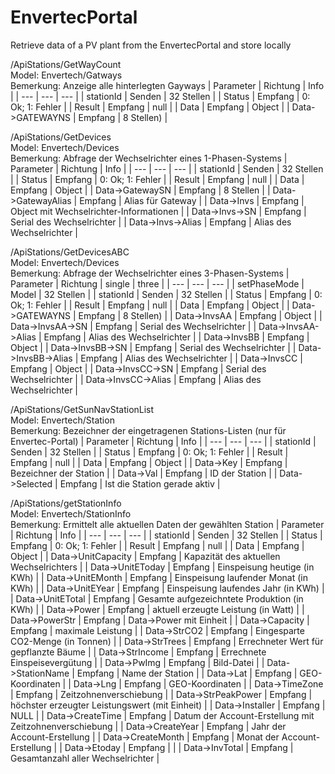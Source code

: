 # EnvertecPortal
Retrieve data of a PV plant from the EnvertecPortal and store locally

/ApiStations/GetWayCount<br/>
Model: Envertech/Gatways<br/>
Bemerkung: Anzeige alle hinterlegten Gayways
| Parameter | Richtung | Info |
| --- | --- | --- |
| stationId | Senden | 32 Stellen |
| Status | Empfang | 0: Ok; 1: Fehler |
| Result | Empfang | null |
| Data | Empfang | Object |
| Data->GATEWAYNS | Empfang | 8 Stellen) |

/ApiStations/GetDevices<br/>
Model: Envertech/Devices<br/>
Bemerkung: Abfrage der Wechselrichter eines 1-Phasen-Systems
| Parameter | Richtung | Info |
| --- | --- | --- |
| stationId | Senden | 32 Stellen |
| Status | Empfang | 0: Ok; 1: Fehler |
| Result | Empfang | null |
| Data | Empfang | Object |
| Data->GatewaySN | Empfang | 8 Stellen |
| Data->GatewayAlias | Empfang | Alias für Gateway |
| Data->Invs | Empfang | Object mit Wechselrichter-Informationen |
| Data->Invs->SN | Empfang | Serial des Wechselrichter |
| Data->Invs->Alias | Empfang | Alias des Wechselrichter |

/ApiStations/GetDevicesABC<br/>
Model: Envertech/Devices<br/>
Bemerkung: Abfrage der Wechselrichter eines 3-Phasen-Systems
| Parameter | Richtung | single | three |
| --- | --- | --- |
| setPhaseMode | Model | 32 Stellen |
| stationId | Senden | 32 Stellen |
| Status | Empfang | 0: Ok; 1: Fehler |
| Result | Empfang | null |
| Data | Empfang | Object |
| Data->GATEWAYNS | Empfang | 8 Stellen) |
| Data->InvsAA | Empfang | Object |
| Data->InvsAA->SN | Empfang | Serial des Wechselrichter |
| Data->InvsAA->Alias | Empfang | Alias des Wechselrichter |
| Data->InvsBB | Empfang | Object |
| Data->InvsBB->SN | Empfang | Serial des Wechselrichter |
| Data->InvsBB->Alias | Empfang | Alias des Wechselrichter |
| Data->InvsCC | Empfang | Object |
| Data->InvsCC->SN | Empfang | Serial des Wechselrichter |
| Data->InvsCC->Alias | Empfang | Alias des Wechselrichter |

/ApiStations/GetSunNavStationList<br/>
Model: Envertech/Station<br/>
Bemerkung: Bezeichner der eingetragenen Stations-Listen (nur für Envertec-Portal)
| Parameter | Richtung | Info |
| --- | --- | --- |
| stationId | Senden | 32 Stellen |
| Status | Empfang | 0: Ok; 1: Fehler |
| Result | Empfang | null |
| Data | Empfang | Object |
| Data->Key | Empfang | Bezeichner der Station |
| Data->Val | Empfang | ID der Station |
| Data->Selected | Empfang | Ist die Station gerade aktiv |

/ApiStations/getStationInfo<br/>
Model: Envertech/StationInfo<br/>
Bemerkung: Ermittelt alle aktuellen Daten der gewählten Station
| Parameter | Richtung | Info |
| --- | --- | --- |
| stationId | Senden | 32 Stellen |
| Status | Empfang | 0: Ok; 1: Fehler |
| Result | Empfang | null |
| Data | Empfang | Object |
| Data->UnitCapacity | Empfang | Kapazität des aktuellen Wechselrichters |
| Data->UnitEToday | Empfang | Einspeisung heutige (in KWh) |
| Data->UnitEMonth | Empfang | Einspeisung laufender Monat (in KWh) |
| Data->UnitEYear | Empfang | Einspeisung laufendes Jahr (in KWh) |
| Data->UnitETotal | Empfang | Gesamte aufgezeichntete Produktion (in KWh) |
| Data->Power | Empfang | aktuell erzeugte Leistung (in Watt) |
| Data->PowerStr | Empfang | Data->Power mit Einheit |
| Data->Capacity | Empfang | maximale Leistung |
| Data->StrCO2 | Empfang | Eingesparte CO2-Menge (in Tonnen) |
| Data->StrTrees | Empfang | Errechneter Wert für gepflanzte Bäume |
| Data->StrIncome | Empfang | Errechnete Einspeisevergütung |
| Data->PwImg | Empfang | Bild-Datei |
| Data->StationName | Empfang | Name der Station |
| Data->Lat | Empfang | GEO-Koordinaten |
| Data->Lng | Empfang | GEO-Koordinaten |
| Data->TimeZone | Empfang | Zeitzohnenverschiebung |
| Data->StrPeakPower | Empfang | höchster erzeugter Leistungswert (mit Einheit) |
| Data->Installer | Empfang | NULL |
| Data->CreateTime | Empfang | Datum der Account-Erstellung mit Zeitzohnenverschiebung |
| Data->CreateYear | Empfang | Jahr der Account-Erstellung |
| Data->CreateMonth | Empfang | Monat der Account-Erstellung |
| Data->Etoday | Empfang |  |
| Data->InvTotal | Empfang | Gesamtanzahl aller Wechselrichter |